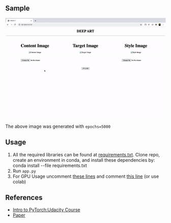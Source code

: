 
## Sample
<p align="center">
  <img src="Images/sample.gif" alt="deep-art"></img>
</p>

The above image was generated with `epochs=5000`


## Usage
1. All the required libraries can be found at [requirements.txt](https://github.com/keshav-b/Deep-Art/blob/master/requirements.txt). Clone repo, create an environment in conda, and install these dependencies by: conda install --file requirements.txt
2. Run `app.py`
3. For GPU Usage uncomment [these lines](https://github.com/keshav-b/Deep-Art/blob/45099fcd6c9439bfddace2dfdca85205bf939ec4/style_transfer.py#L73-L75) and comment [this line](https://github.com/keshav-b/Deep-Art/blob/45099fcd6c9439bfddace2dfdca85205bf939ec4/style_transfer.py#L76) (or use colab)


## References
* [Intro to PyTorch:Udacity Course](https://classroom.udacity.com/courses/ud188)
* [Paper](https://www.cv-foundation.org/openaccess/content_cvpr_2016/papers/Gatys_Image_Style_Transfer_CVPR_2016_paper.pdf)
